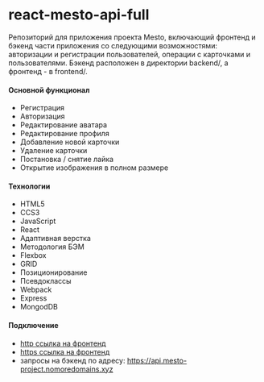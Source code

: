 # react-mesto-api-full

Репозиторий для приложения проекта Mesto, включающий фронтенд и бэкенд части приложения со следующими возможностями: авторизации и регистрации пользователей, операции с карточками и пользователями. Бэкенд расположен в директории backend/, а фронтенд - в frontend/.

#### Основной функционал

- Регистрация
- Авторизация
- Редактирование аватара
- Редактирование профиля
- Добавление новой карточки
- Удаление карточки
- Постановка / снятие лайка
- Открытие изображения в полном размере

#### Технологии

- HTML5
- CCS3
- JavaScript
- React
- Адаптивная верстка
- Методология БЭМ
- Flexbox
- GRID
- Позиционирование
- Псевдоклассы
- Webpack
- Express
- MongodDB

#### Подключение

- [http ссылка на фронтенд](http://mesto-project.nomoredomains.xyz)
- [https ссылка на фронтенд](https://mesto-project.nomoredomains.xyz)
- запросы на бэкенд по адресу: https://api.mesto-project.nomoredomains.xyz

